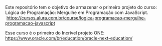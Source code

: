 Este repositório tem o objetivo de armazenar o primeiro projeto do curso: Lógica de Programação: Mergulhe em Programação com JavaScript. 
 https://cursos.alura.com.br/course/logica-programacao-mergulhe-programacao-javascript
 
Esse curso é o primeiro do Incrível projeto ONE: https://www.oracle.com/br/education/oracle-next-education/
